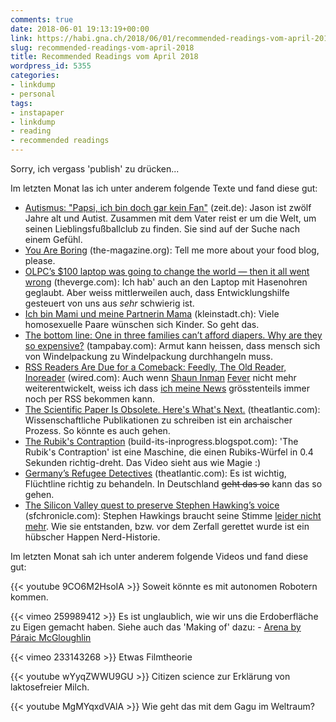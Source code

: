 ```yaml
---
comments: true
date: 2018-06-01 19:13:19+00:00
link: https://habi.gna.ch/2018/06/01/recommended-readings-vom-april-2018/
slug: recommended-readings-vom-april-2018
title: Recommended Readings vom April 2018
wordpress_id: 5355
categories:
- linkdump
- personal
tags:
- instapaper
- linkdump
- reading
- recommended readings
---
```


Sorry, ich vergass 'publish' zu drücken...

Im letzten Monat las ich unter anderem folgende Texte und fand diese gut:

* [Autismus: "Papsi, ich bin doch gar kein Fan"](https://www.zeit.de/sport/2018-04/autismus-kinder-entwicklung-fussball-reise/komplettansicht) (zeit.de): Jason ist zwölf Jahre alt und Autist. Zusammen mit dem Vater reist er um die Welt, um seinen Lieblingsfußballclub zu finden. Sie sind auf der Suche nach einem Gefühl. 
* [You Are Boring](http://the-magazine.org/4/you-are-boring) (the-magazine.org): Tell me more about your food blog, please. 
* [OLPC’s $100 laptop was going to change the world — then it all went wrong](https://www.theverge.com/2018/4/16/17233946/olpcs-100-laptop-education-where-is-it-now) (theverge.com): Ich hab' auch an den Laptop mit Hasenohren geglaubt. Aber weiss mittlerweilen auch, dass Entwicklungshilfe gesteuert von uns aus _sehr_ schwierig ist.
* [Ich bin Mami und meine Partnerin Mama](https://kleinstadt.ch/ich-bin-mami-und-meine-partnerin-mama/) (kleinstadt.ch): Viele homosexuelle Paare wünschen sich Kinder. So geht das.
* [The bottom line: One in three families can’t afford diapers. Why are they so expensive?](http://www.tampabay.com/projects/2018/features/baby-diaper-cost/) (tampabay.com): Armut kann heissen, dass mensch sich von Windelpackung zu Windelpackung durchhangeln muss.
* [RSS Readers Are Due for a Comeback: Feedly, The Old Reader, Inoreader](https://www.wired.com/story/rss-readers-feedly-inoreader-old-reader/) (wired.com): Auch wenn [Shaun Inman](https://shauninman.com/archive/2016/12/24/goodbye_mint_goodbye_fever) [Fever](https://feedafever.com/) nicht mehr weiterentwickelt, weiss ich dass [ich meine News](http://rss.davidhaberthuer.ch/) grösstenteils immer noch per RSS bekommen kann.
* [The Scientific Paper Is Obsolete. Here's What's Next.](https://www.theatlantic.com/science/archive/2018/04/the-scientific-paper-is-obsolete/556676/) (theatlantic.com): Wissenschaftliche Publikationen zu schreiben ist ein archaischer Prozess. So könnte es auch gehen.
* [The Rubik's Contraption](http://build-its-inprogress.blogspot.com/2018/03/the-rubiks-contraption.html) (build-its-inprogress.blogspot.com): 'The Rubik's Contraption' ist eine Maschine, die einen Rubiks-Würfel in 0.4 Sekunden richtig-dreht. Das Video sieht aus wie Magie :)
* [Germany’s Refugee Detectives](https://www.theatlantic.com/magazine/archive/2018/04/the-refugee-detectives/554090/) (theatlantic.com): Es ist wichtig, Flüchtline richtig zu behandeln. In Deutschland <del>geht das so</del> kann das so gehen.
* [The Silicon Valley quest to preserve Stephen Hawking’s voice](https://www.sfchronicle.com/bayarea/article/The-Silicon-Valley-quest-to-preserve-Stephen-12759775.php) (sfchronicle.com): Stephen Hawkings braucht seine Stimme [leider nicht mehr](https://twitter.com/thetweetofgod/status/973782276583587844). Wie sie entstanden, bzw. vor dem Zerfall gerettet wurde ist ein hübscher Happen Nerd-Historie.

Im letzten Monat sah ich unter anderem folgende Videos und fand diese gut:

{{< youtube 9CO6M2HsoIA >}}
Soweit könnte es mit autonomen Robotern kommen.

{{< vimeo 259989412 >}}
Es ist unglaublich, wie wir uns die Erdoberfläche zu Eigen gemacht haben. Siehe auch das 'Making of' dazu: - [Arena by Páraic McGloughlin](http://directorsnotes.com/2018/04/04/paraic-mcgloughlin-arena/)

{{< vimeo 233143268 >}}
Etwas Filmtheorie

{{< youtube wYyqZWWU9GU >}}
Citizen science zur Erklärung von laktosefreier Milch.

{{< youtube MgMYqxdVAlA >}}
Wie geht das mit dem Gagu im Weltraum?
